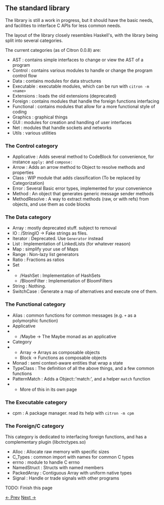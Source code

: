 ## The standard library

The library is still a work in progress, but it should have the basic needs, and facilities to interface C APIs for less common needs.

The layout of the library closely resembles Haskell's, with the library being split into several categories.

The current categories \(as of Citron 0.0.8\) are:

* AST : contains simple interfaces to change or view the AST of a program
* Control : contains various modules to handle or change the program control flow
* Data : contains modules for data structures
* Executable : executable modules, which can be run with `citron -m <name>`
* Extensions : loads the old extensions \(deprecated\)
* Foreign : contains modules that handle the foreign functions interfacing
* Functional : contains modules that allow for a more functional style of coding
* Graphics : graphical things
* GUI : modules for creation and handling of user interfaces
* Net : modules that handle sockets and networks
* Utils : various utilities

### The Control category

* Applicative : Adds several method to CodeBlock for convenience, for instance `apply:` and `compose:`
* Arrow : Adds an arrow method to Object to resolve methods and properties
* Class : WIP module that adds classification \(To be replaced by Categorization\)
* Error : Several Basic error types, implemented for your convenience
* Method : An object that generates generic message sender methods
* MethodResolve : A way to extract methods \(raw, or with refs\) from objects, and use them as code blocks

### The Data category

* Array : mostly deprecated stuff. subject to removal
* IO : /StringIO -&gt; Fake strings as files.
* Iterator : Deprecated. Use `Generator` instead
* List : Implementation of LinkedLists \(for whatever reason\)
* Map : simplify your use of Maps
* Range : Non-lazy list generators
* Ratio : Fractions as ratios
* Set
* * /HashSet : Implementation of HashSets
  * /BloomFilter : Implementation of BloomFilters 
* String : Nothing.
* SwitchCase : Generate a map of alternatives and execute one of them.

### The Functional category

* Alias : common functions for common messages \(e.g. `+` as a polymorphic function\)
* Applicative
* * /Maybe -> The Maybe monad as an applicative
* Category
* * Array -> Arrays as composable objects
  * Block -> Functions as composable objects
* Monad : semi context-aware entities that wrap a state
* TypeClass : The definition of all the above things, and a few common functions
* PatternMatch : Adds a Object::'match:', and a helper `match` function
* + More of this in its own page

### The Executable category

* cpm : A package manager. read its help with `citron -m cpm`

### The Foreign/C category

This category is dedicated to interfacing foreign functions, and has a complementary plugin \(libctrctypes.so\)

* Alloc : Allocate raw memory with specific sizes
* C\_Types : common import with names for common C types
* errno : module to handle C errno
* NamedStruct : Structs with named members
* PackedArray : Contiguous Array with uniform native types
* Signal : Handle or trade signals with other programs

TODO: Finish this page

[<- Prev](library-imports.md) [Next ->](meta-functions.md)

